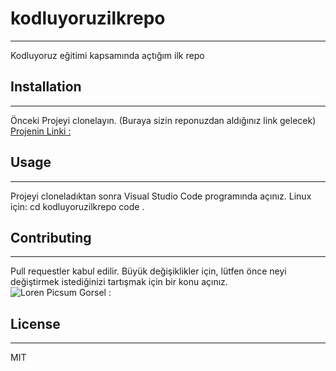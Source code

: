 # kodluyoruzilkrepo
----------------------------------------------------------------------------------------------------------------------------
Kodluyoruz eğitimi kapsamında açtığım ilk repo

## Installation
----------------------------------------------------------------------------------------------------------------------------
Önceki Projeyi clonelayın. (Buraya sizin reponuzdan aldığınız link gelecek) 
[Projenin Linki : ](https://github.com/YilmazCanTok/kodluyoruzilkrepo)


## Usage
----------------------------------------------------------------------------------------------------------------------------
Projeyi cloneladıktan sonra Visual Studio Code programında açınız.
Linux için:
 cd kodluyoruzilkrepo
 code .

 ## Contributing
 ---------------------------------------------------------------------------------------------------------------------------
 Pull requestler kabul edilir. Büyük değişiklikler için, lütfen önce neyi değiştirmek istediğinizi tartışmak için bir konu açınız.
 ![Loren Picsum Gorsel : ](https://www.yabanihayvanlar.com/wp-content/uploads/2019/05/aslan.jpg)

 ## License 
 ---------------------------------------------------------------------------------------------------------------------------
 MIT

